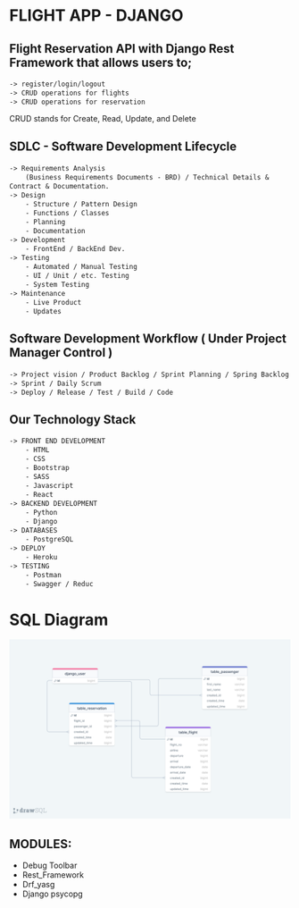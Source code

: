 # FLIGHT APP - DJANGO

## Flight Reservation API with Django Rest Framework that allows users to;
    -> register/login/logout
    -> CRUD operations for flights
    -> CRUD operations for reservation

CRUD stands for Create, Read, Update, and Delete

## SDLC - Software Development Lifecycle
    -> Requirements Analysis 
        (Business Requirements Documents - BRD) / Technical Details & Contract & Documentation.
    -> Design 
        - Structure / Pattern Design
        - Functions / Classes
        - Planning
        - Documentation
    -> Development
        - FrontEnd / BackEnd Dev.
    -> Testing
        - Automated / Manual Testing
        - UI / Unit / etc. Testing
        - System Testing
    -> Maintenance
        - Live Product
        - Updates

## Software Development Workflow ( Under Project Manager Control )
    -> Project vision / Product Backlog / Sprint Planning / Spring Backlog 
    -> Sprint / Daily Scrum
    -> Deploy / Release / Test / Build / Code


## Our Technology Stack
    -> FRONT END DEVELOPMENT
        - HTML 
        - CSS
        - Bootstrap
        - SASS
        - Javascript
        - React
    -> BACKEND DEVELOPMENT
        - Python
        - Django
    -> DATABASES
        - PostgreSQL
    -> DEPLOY
        - Heroku
    -> TESTING
        - Postman
        - Swagger / Reduc
        
# SQL Diagram

<img src="https://github.com/Bskasan/Python-Practices/blob/main/18-Django_FlightApp_API/SQL_Diagram.png?raw=true" />


## MODULES:

- Debug Toolbar
- Rest_Framework
- Drf_yasg
- Django psycopg


